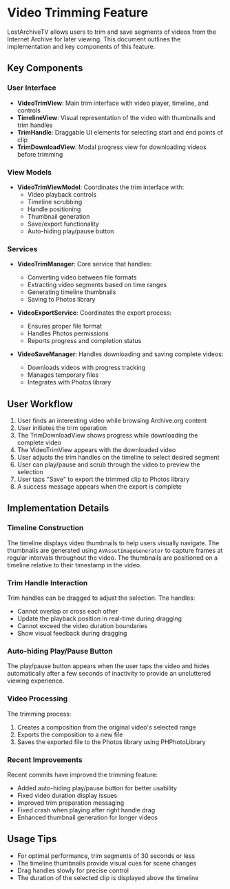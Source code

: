 # Video Trimming Feature

LostArchiveTV allows users to trim and save segments of videos from the Internet Archive for later viewing. This document outlines the implementation and key components of this feature.

## Key Components

### User Interface

- **VideoTrimView**: Main trim interface with video player, timeline, and controls
- **TimelineView**: Visual representation of the video with thumbnails and trim handles
- **TrimHandle**: Draggable UI elements for selecting start and end points of clip
- **TrimDownloadView**: Modal progress view for downloading videos before trimming

### View Models

- **VideoTrimViewModel**: Coordinates the trim interface with:
  - Video playback controls
  - Timeline scrubbing
  - Handle positioning
  - Thumbnail generation
  - Save/export functionality
  - Auto-hiding play/pause button

### Services

- **VideoTrimManager**: Core service that handles:
  - Converting video between file formats
  - Extracting video segments based on time ranges
  - Generating timeline thumbnails
  - Saving to Photos library
  
- **VideoExportService**: Coordinates the export process:
  - Ensures proper file format
  - Handles Photos permissions
  - Reports progress and completion status
  
- **VideoSaveManager**: Handles downloading and saving complete videos:
  - Downloads videos with progress tracking
  - Manages temporary files
  - Integrates with Photos library

## User Workflow

1. User finds an interesting video while browsing Archive.org content
2. User initiates the trim operation
3. The TrimDownloadView shows progress while downloading the complete video
4. The VideoTrimView appears with the downloaded video
5. User adjusts the trim handles on the timeline to select desired segment
6. User can play/pause and scrub through the video to preview the selection
7. User taps "Save" to export the trimmed clip to Photos library
8. A success message appears when the export is complete

## Implementation Details

### Timeline Construction

The timeline displays video thumbnails to help users visually navigate. The thumbnails are generated using `AVAssetImageGenerator` to capture frames at regular intervals throughout the video. The thumbnails are positioned on a timeline relative to their timestamp in the video.

### Trim Handle Interaction

Trim handles can be dragged to adjust the selection. The handles:
- Cannot overlap or cross each other
- Update the playback position in real-time during dragging
- Cannot exceed the video duration boundaries
- Show visual feedback during dragging

### Auto-hiding Play/Pause Button

The play/pause button appears when the user taps the video and hides automatically after a few seconds of inactivity to provide an uncluttered viewing experience.

### Video Processing

The trimming process:
1. Creates a composition from the original video's selected range
2. Exports the composition to a new file
3. Saves the exported file to the Photos library using PHPhotoLibrary

### Recent Improvements

Recent commits have improved the trimming feature:
- Added auto-hiding play/pause button for better usability
- Fixed video duration display issues
- Improved trim preparation messaging
- Fixed crash when playing after right handle drag
- Enhanced thumbnail generation for longer videos

## Usage Tips

- For optimal performance, trim segments of 30 seconds or less
- The timeline thumbnails provide visual cues for scene changes
- Drag handles slowly for precise control
- The duration of the selected clip is displayed above the timeline